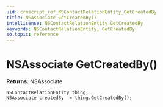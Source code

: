 ```yaml
---
uid: crmscript_ref_NSContactRelationEntity_GetCreatedBy
title: NSAssociate GetCreatedBy()
intellisense: NSContactRelationEntity.GetCreatedBy
keywords: NSContactRelationEntity, GetCreatedBy
so.topic: reference
---
```


# NSAssociate GetCreatedBy()

**Returns:** NSAssociate

```crmscript
NSContactRelationEntity thing;
NSAssociate createdBy  = thing.GetCreatedBy();
```

